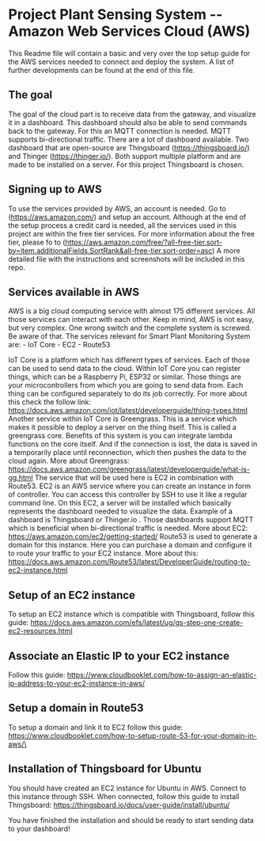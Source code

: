 # Project Plant Sensing System -- Amazon Web Services Cloud (AWS)
This Readme file will contain a basic and very over the top setup guide for the AWS services needed to connect and deploy the system.
A list of further developments can be found at the end of this file. 

## The goal
The goal of the cloud part is to receive data from the gateway, and visualize it in a dashboard. This dashboard should also be able to send commands back to the gateway. For this an MQTT connection is needed. MQTT supports bi-directional traffic. 
There are a lot of dashboard available. Two dashboard that are open-source are Thingsboard (https://thingsboard.io/) and Thinger (https://thinger.io/). Both support multiple platform and are made to be installed on a server. For this project Thingsboard is chosen. 

## Signing up to AWS
To use the services provided by AWS, an account is needed. Go to (https://aws.amazon.com/) and setup an account. 
Although at the end of the setup process a credit card is needed, all the services used in this project are within the free tier services. 
For more information about the free tier, please fo to (https://aws.amazon.com/free/?all-free-tier.sort-by=item.additionalFields.SortRank&all-free-tier.sort-order=asc)
A more detailed file with the instructions and screenshots will be included in this repo.

## Services available in AWS
AWS is a big cloud computing service with almost 175 different services. All those services can interact with each other. Keep in mind, AWS is not easy, but very complex. One wrong switch and the complete system is screwed. Be aware of that.
The services relevant for Smart Plant Monitoring System are:
    - IoT Core
    - EC2
    - Route53

IoT Core is a platform which has different types of services. Each of those can be used to send data to the cloud. Within IoT Core you can register things, which can be a Raspberry Pi, ESP32 or similar. Those things are your microcontrollers from which you are going to send data from. Each thing can be configured separately to do its job correctly. For more about this check the follow link: https://docs.aws.amazon.com/iot/latest/developerguide/thing-types.html
Another service within IoT Core is Greengrass. This is a service which makes it possible to deploy a server on the thing itself. This is called a greengrass core. Benefits of this system is you can integrate lambda functions on the core itself. And if the connection is lost, the data is saved in a temporarily place until reconnection, which then pushes the data to the cloud again. More about Greengrass: https://docs.aws.amazon.com/greengrass/latest/developerguide/what-is-gg.html
The service that will be used here is EC2 in combination with Route53. EC2 is an AWS service where you can create an instance in form of controller. You can access this controller by SSH to use it like a regular command line. On this EC2, a server will be installed which basically represents the dashboard needed to visualize the data. Example of a dashboard is Thingsboard or Thinger.io . Those dashboards support MQTT which is beneficial when bi-directional traffic is needed. More about EC2: https://aws.amazon.com/ec2/getting-started/
Route53 is used to generate a domain for this instance. Here you can purchase a domain and configure it to route your traffic to your EC2 instance. More about this: https://docs.aws.amazon.com/Route53/latest/DeveloperGuide/routing-to-ec2-instance.html

## Setup of an EC2 instance
To setup an EC2 instance which is compatible with Thingsboard, follow this guide: https://docs.aws.amazon.com/efs/latest/ug/gs-step-one-create-ec2-resources.html

## Associate an Elastic IP to your EC2 instance
Follow this guide: https://www.cloudbooklet.com/how-to-assign-an-elastic-ip-address-to-your-ec2-instance-in-aws/

## Setup a domain in Route53
To setup a domain and link it to EC2 follow this guide: https://www.cloudbooklet.com/how-to-setup-route-53-for-your-domain-in-aws/\

## Installation of Thingsboard for Ubuntu
You should have created an EC2 instance for Ubuntu in AWS. Connect to this instance through SSH. 
When connected, follow this guide to install Thingsboard: https://thingsboard.io/docs/user-guide/install/ubuntu/

You have finished the installation and should be ready to start sending data to your dashboard!


